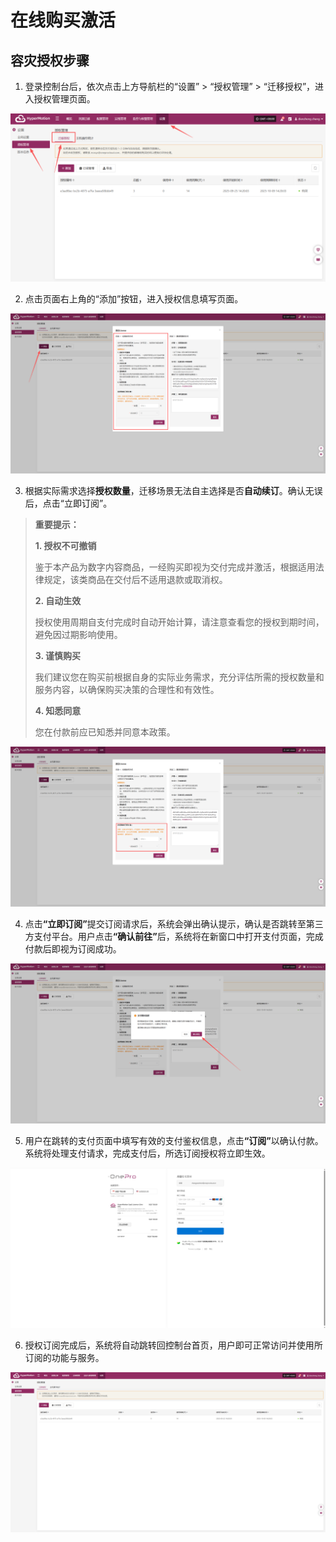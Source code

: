 # **在线购买激活**

## **容灾授权步骤**

1. 登录控制台后，依次点击上方导航栏的“设置” > “授权管理” > “迁移授权”，进入授权管理页面。

![](./images/onlinepurchaseactivation-disasterresilienceauthorizationsteps-1.png)

2. 点击页面右上角的“添加”按钮，进入授权信息填写页面。

![](./images/onlinepurchaseactivation-disasterresilienceauthorizationsteps-2.png)

3. 根据实际需求选择**授权数量**，迁移场景无法自主选择是否**自动续订**。确认无误后，点击“立即订阅”。

> **重要提示：**
>
> **1. 授权不可撤销**
>
> 鉴于本产品为数字内容商品，一经购买即视为交付完成并激活，根据适用法律规定，该类商品在交付后不适用退款或取消权。
>
> **2. 自动生效**
>
> 授权使用周期自支付完成时自动开始计算，请注意查看您的授权到期时间，避免因过期影响使用。
>
> **3. 谨慎购买**
>
> 我们建议您在购买前根据自身的实际业务需求，充分评估所需的授权数量和服务内容，以确保购买决策的合理性和有效性。
>
> **4. 知悉同意**
>
> 您在付款前应已知悉并同意本政策。

![](./images/onlinepurchaseactivation-disasterresilienceauthorizationsteps-3.png)

4. 点&#x51FB;**“立即订阅”**&#x63D0;交订阅请求后，系统会弹出确认提示，确认是否跳转至第三方支付平台。用户点&#x51FB;**“确认前往”**&#x540E;，系统将在新窗口中打开支付页面，完成付款后即视为订阅成功。

![](./images/onlinepurchaseactivation-disasterresilienceauthorizationsteps-4.png)

5. 用户在跳转的支付页面中填写有效的支付鉴权信息，点&#x51FB;**“订阅”**&#x4EE5;确认付款。系统将处理支付请求，完成支付后，所选订阅授权将立即生效。

![](./images/onlinepurchaseactivation-disasterresilienceauthorizationsteps-5.png)

6. 授权订阅完成后，系统将自动跳转回控制台首页，用户即可正常访问并使用所订阅的功能与服务。

![](./images/onlinepurchaseactivation-disasterresilienceauthorizationsteps-6.png)
